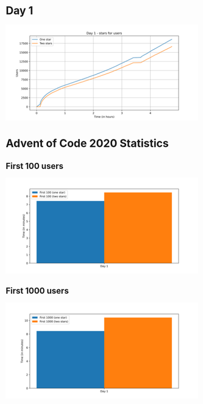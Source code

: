 # Day 1
![](/puzzle01-users.svg "Day 1 - stars for users")
# Advent of Code 2020 Statistics
## First 100 users
![](/first-100.svg "First 100 users")
## First 1000 users
![](/first-1000.svg "First 1000 users")
